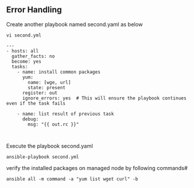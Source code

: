 ## Error Handling



Create another playbook named second.yaml as below
```
vi second.yml
```
```
---
- hosts: all
  gather_facts: no
  become: yes
  tasks:
    - name: install common packages
      yum:
        name: [wge, url]
        state: present
      register: out
      ignore_errors: yes  # This will ensure the playbook continues even if the task fails

    - name: list result of previous task
      debug:
        msg: "{{ out.rc }}"

   
```
Execute the playbook second.yaml
```
ansible-playbook second.yml
```

verify the installed packages on managed node by following commands#
```
ansible all -m command -a "yum list wget curl" -b
```
